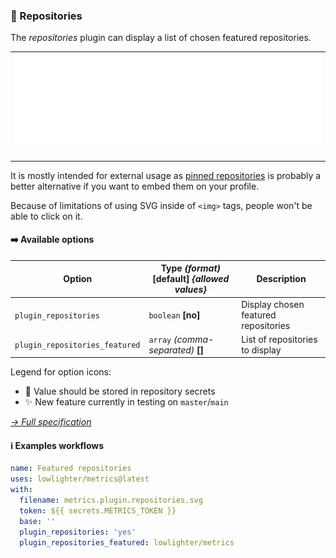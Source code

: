 ### 📓 Repositories

The *repositories* plugin can display a list of chosen featured repositories.

<table>
  <td align="center">
    <img src="https://github.com/lowlighter/lowlighter/blob/master/metrics.plugin.repositories.svg">
    <img width="900" height="1" alt="">
  </td>
</table>

It is mostly intended for external usage as [pinned repositories](https://www.google.com/search?client=firefox-b-d&q=github+pinned+repositories) is probably a better alternative if you want to embed them on your profile.

Because of limitations of using SVG inside of `<img>` tags, people won't be able to click on it.

#### ➡️ Available options

<!--options-->
| Option | Type *(format)* **[default]** *{allowed values}* | Description |
| ------ | -------------------------------- | ----------- |
| `plugin_repositories` | `boolean` **[no]** | Display chosen featured repositories |
| `plugin_repositories_featured` | `array` *(comma-separated)* **[]** | List of repositories to display |


Legend for option icons:
* 🔐 Value should be stored in repository secrets
* ✨ New feature currently in testing on `master`/`main`
<!--/options-->

*[→ Full specification](metadata.yml)*

#### ℹ️ Examples workflows

<!--examples-->
```yaml
name: Featured repositories
uses: lowlighter/metrics@latest
with:
  filename: metrics.plugin.repositories.svg
  token: ${{ secrets.METRICS_TOKEN }}
  base: ''
  plugin_repositories: 'yes'
  plugin_repositories_featured: lowlighter/metrics

```
<!--/examples-->